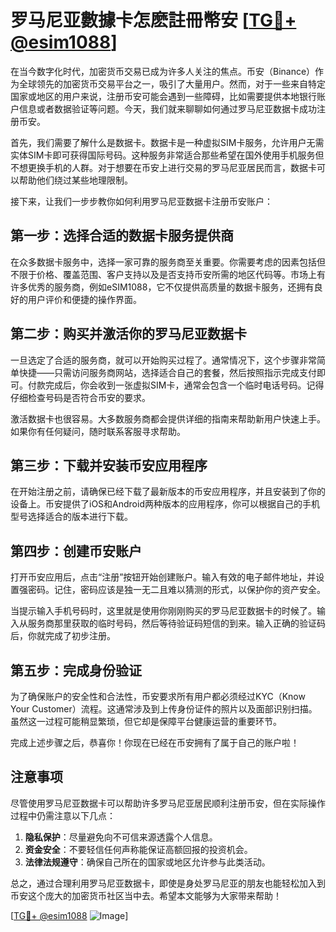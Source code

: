 # 罗马尼亚數據卡怎麽註冊幣安 [[TG💪+ @esim1088](https://t.me/s/esim1088)]

在当今数字化时代，加密货币交易已成为许多人关注的焦点。币安（Binance）作为全球领先的加密货币交易平台之一，吸引了大量用户。然而，对于一些来自特定国家或地区的用户来说，注册币安可能会遇到一些障碍，比如需要提供本地银行账户信息或者数据验证等问题。今天，我们就来聊聊如何通过罗马尼亚数据卡成功注册币安。

首先，我们需要了解什么是数据卡。数据卡是一种虚拟SIM卡服务，允许用户无需实体SIM卡即可获得国际号码。这种服务非常适合那些希望在国外使用手机服务但不想更换手机的人群。对于想要在币安上进行交易的罗马尼亚居民而言，数据卡可以帮助他们绕过某些地理限制。

接下来，让我们一步步教你如何利用罗马尼亚数据卡注册币安账户：

## 第一步：选择合适的数据卡服务提供商

在众多数据卡服务中，选择一家可靠的服务商至关重要。你需要考虑的因素包括但不限于价格、覆盖范围、客户支持以及是否支持币安所需的地区代码等。市场上有许多优秀的服务商，例如eSIM1088，它不仅提供高质量的数据卡服务，还拥有良好的用户评价和便捷的操作界面。

## 第二步：购买并激活你的罗马尼亚数据卡

一旦选定了合适的服务商，就可以开始购买过程了。通常情况下，这个步骤非常简单快捷——只需访问服务商网站，选择适合自己的套餐，然后按照指示完成支付即可。付款完成后，你会收到一张虚拟SIM卡，通常会包含一个临时电话号码。记得仔细检查号码是否符合币安的要求。

激活数据卡也很容易。大多数服务商都会提供详细的指南来帮助新用户快速上手。如果你有任何疑问，随时联系客服寻求帮助。

## 第三步：下载并安装币安应用程序

在开始注册之前，请确保已经下载了最新版本的币安应用程序，并且安装到了你的设备上。币安提供了iOS和Android两种版本的应用程序，你可以根据自己的手机型号选择适合的版本进行下载。

## 第四步：创建币安账户

打开币安应用后，点击“注册”按钮开始创建账户。输入有效的电子邮件地址，并设置强密码。记住，密码应该是独一无二且难以猜测的形式，以保护你的资产安全。

当提示输入手机号码时，这里就是使用你刚刚购买的罗马尼亚数据卡的时候了。输入从服务商那里获取的临时号码，然后等待验证码短信的到来。输入正确的验证码后，你就完成了初步注册。

## 第五步：完成身份验证

为了确保账户的安全性和合法性，币安要求所有用户都必须经过KYC（Know Your Customer）流程。这通常涉及到上传身份证件的照片以及面部识别扫描。虽然这一过程可能稍显繁琐，但它却是保障平台健康运营的重要环节。

完成上述步骤之后，恭喜你！你现在已经在币安拥有了属于自己的账户啦！

## 注意事项

尽管使用罗马尼亚数据卡可以帮助许多罗马尼亚居民顺利注册币安，但在实际操作过程中仍需注意以下几点：

1. **隐私保护**：尽量避免向不可信来源透露个人信息。
2. **资金安全**：不要轻信任何声称能保证高额回报的投资机会。
3. **法律法规遵守**：确保自己所在的国家或地区允许参与此类活动。

总之，通过合理利用罗马尼亚数据卡，即使是身处罗马尼亚的朋友也能轻松加入到币安这个庞大的加密货币社区当中去。希望本文能够为大家带来帮助！

[[TG💪+ @esim1088](https://t.me/s/esim1088) ![Image](https://i.postimg.cc/4NQfJmqS/Snipaste-2025-05-13-00-14-12.png)]
